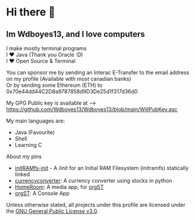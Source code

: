 # Hi there 👋

## Im Wdboyes13, and I love computers  
  
I make mostly terminal programs   
I ❤️ Java (Thank you Oracle :D)  
I ❤️ Open Source & Terminal  
  
You can sponsor me by sending an Interac E-Transfer to the email address on my profile (Available with most canadian banks)  
Or by sending some Ethereum (ETH) to 0x70e44dd44C2D8a9787858d9D3De25d1f317d36d0  

  
My GPG Public key is available at --> https://github.com/Wdboyes13/Wdboyes13/blob/main/WillPubKey.asc  
  
My main languages are:  
- Java (Favourite)  
- Shell  
- Learning C

About my pins  
- [initRAMfs-init](https://github.com/Wdboyes13/InitRAMfs-init) - A /init for an Initial RAM Filesystem (initramfs) statically linked
- [currencyconverter](https://github.com/Wdboyes13/currencyconverter): A currency converter using stocks in python  
- [HomeRoom](https://github.com/MakiDevelops/homeroom): A media app, for [orgST](https://github.com/MakiDevelops/orgST)  
- [orgST](https://github.com/MakiDevelops/orgST): A Console App  

Unless otherwise stated, all projects under this profile are licensed under the [GNU General Public License v3.0](https://choosealicense.com/licenses/gpl-3.0/).
